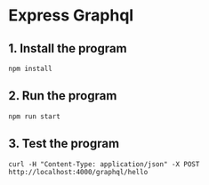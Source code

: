 # Express Graphql

## 1. Install the program

```shell
npm install
```

## 2. Run the program

```shell
npm run start
```

## 3. Test the program

```shell
curl -H "Content-Type: application/json" -X POST http://localhost:4000/graphql/hello
```
